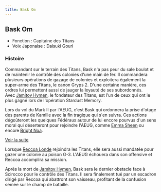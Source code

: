 ```yaml
---
title: Bask Om
---
```


Bask Om
-------





* Fonction : Capitaine des Titans
* Voix Japonaise : Daisuki Gouri


### Histoire


Commandant sur le terrain des Titans, Bask n'a pas peur du sale boulot et de maintenir le contrôle des colonies d'une main de fer. Il commandera plusieurs opérations de gazage de colonies et exploitera également la super-arme des Titans, le canon Gryps 2. D'une certaine manière, ces ordres lui permettent aussi de jauger la loyauté de ses subordonnés. Avec [Jamitov Hymen](uc/zeta-gundam/jamitov-hymen.html), le fondateur des Titans, est l'un de ceux qui ont le plus gagné lors de l'opération Stardust Memory. 


Lors du vol du Mark II par l'AEUG, c'est Bask qui ordonnera la prise d'otage des parents de Kamille avec la fin tragique qui s'en suivra. Ces actions dégoûteront les quelques Fédéraux autour de lui encore pourvus d'un sens moral qui déserteront pour rejoindre l'AEUG, comme [Emma Sheen](uc/zeta-gundam/emma-sheen.html) ou encore [Bright Noa](uc/zeta-gundam/bright-noa.html). 


[Voir la suite](javascript:spoiler();)


Lorsque [Reccoa Londe](uc/zeta-gundam/reccoa-londe.html) rejoindra les Titans, elle sera aussi mandatée pour gazer une colonie au poison G-3. L'AEUG échouera dans son offensive et Reccoa accomplira sa mission. 


Après la mort de [Jamitov Hymen](uc/zeta-gundam/jamitov-hymen.html), Bask sera le dernier obstacle face à Scirocco pour le contrôle des Titans. Il sera finalement tué par un escadron dirigé par Reccoa qui abattront son vaisseau, profitant de la confusion semée sur le champ de bataille.



